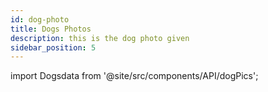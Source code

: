 ```yaml
---
id: dog-photo
title: Dogs Photos
description: this is the dog photo given
sidebar_position: 5
---
```


import Dogsdata from '@site/src/components/API/dogPics';


<Dogsdata />